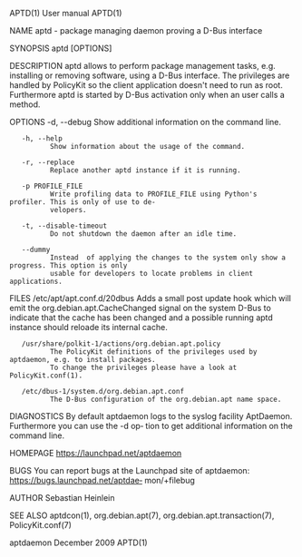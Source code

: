 APTD(1)                                       User manual                                      APTD(1)

NAME
       aptd - package managing daemon proving a D-Bus interface

SYNOPSIS
       aptd [OPTIONS]

DESCRIPTION
       aptd  allows to perform package management tasks, e.g. installing or removing software, using a
       D-Bus interface. The privileges are handled by PolicyKit so the client application doesn't need
       to  run  as  root.  Furthermore  aptd  is started by D-Bus activation only when an user calls a
       method.

OPTIONS
       -d, --debug
              Show additional information on the command line.

       -h, --help
              Show information about the usage of the command.

       -r, --replace
              Replace another aptd instance if it is running.

       -p PROFILE_FILE
              Write profiling data to PROFILE_FILE using Python's profiler. This is only of use to de‐
              velopers.

       -t, --disable-timeout
              Do not shutdown the daemon after an idle time.

       --dummy
              Instead  of applying the changes to the system only show a progress. This option is only
              usable for developers to locate problems in client applications.

FILES
       /etc/apt/apt.conf.d/20dbus
              Adds a small post update hook which will emit the org.debian.apt.CacheChanged signal  on
              the system D-Bus to indicate that the cache has been changed and a possible running aptd
              instance should reloade its internal cache.

       /usr/share/polkit-1/actions/org.debian.apt.policy
              The PolicyKit definitions of the privileges used by aptdaemon, e.g. to install packages.
              To change the privileges please have a look at PolicyKit.conf(1).

       /etc/dbus-1/system.d/org.debian.apt.conf
              The D-Bus configuration of the org.debian.apt name space.

DIAGNOSTICS
       By  default aptdaemon logs to the syslog facility AptDaemon. Furthermore you can use the -d op‐
       tion to get additional information on the command line.

HOMEPAGE
       https://launchpad.net/aptdaemon

BUGS
       You can report bugs at the  Launchpad  site  of  aptdaemon:  https://bugs.launchpad.net/aptdae‐
       mon/+filebug

AUTHOR
       Sebastian Heinlein <devel at glatzor dot de>

SEE ALSO
       aptdcon(1), org.debian.apt(7), org.debian.apt.transaction(7), PolicyKit.conf(7)

aptdaemon                                    December 2009                                     APTD(1)

